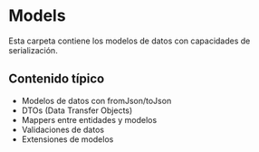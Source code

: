 # Models

Esta carpeta contiene los modelos de datos con capacidades de serialización.

## Contenido típico
- Modelos de datos con fromJson/toJson
- DTOs (Data Transfer Objects)
- Mappers entre entidades y modelos
- Validaciones de datos
- Extensiones de modelos